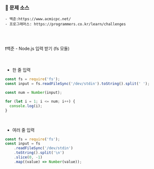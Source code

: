 ### 🔎 문제 소스
	- 백준:https://www.acmicpc.net/
	- 프로그래머스: https://programmers.co.kr/learn/challenges

<br>
<br>

❗️백준 - Node.js 입력 받기 (fs 모듈)

<br>

- 한 줄 입력

```jsx
const fs = require('fs');
const input = fs.readFileSync('/dev/stdin').toString().split(' ');

const num = Number(input);

for (let i = 1; i <= num; i++) {
  console.log(i);
}
```

<br>

- 여러 줄 입력

```jsx
const fs = require('fs');
const input = fs
	.readFileSync('/dev/stdin')
	.toString().split('\n')
	.slice(0, -1)
	.map((value) => Number(value));
```

